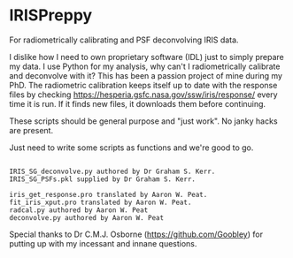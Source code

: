 # IRISPreppy
For radiometrically calibrating and PSF deconvolving IRIS data.

I dislike how I need to own proprietary software (IDL) just to simply prepare my data. I use Python for my analysis, why can't I radiometrically calibrate and deconvolve with it?
This has been a passion project of mine during my PhD. The radiometric calibration keeps itself up to date with the response files by checking https://hesperia.gsfc.nasa.gov/ssw/iris/response/ every time it is run. If it finds new files, it downloads them before continuing.

These scripts should be general purpose and "just work". No janky hacks are present.

Just need to write some scripts as functions and we're good to go.

~~~

IRIS_SG_deconvolve.py authored by Dr Graham S. Kerr.
IRIS_SG_PSFs.pkl supplied by Dr Graham S. Kerr.

iris_get_response.pro translated by Aaron W. Peat.
fit_iris_xput.pro translated by Aaron W. Peat.
radcal.py authored by Aaron W. Peat
deconvolve.py authored by Aaron W. Peat

~~~

Special thanks to Dr C.M.J. Osborne (https://github.com/Goobley) for putting up with my incessant and innane questions.
